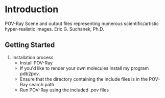 # Introduction

POV-Ray Scene and output files representing numerous scientific/artistic hyper-realistic images. Eric G. Suchanek, Ph.D.

## Getting Started

1. Installation process
    - Install POV-Ray
    - If you'd like to render your own molecules install my program pdb2pov.
    - Ensure that the directory containing the include files is in the POV-Ray search path
    - Run POV-Ray using the included .pov files
